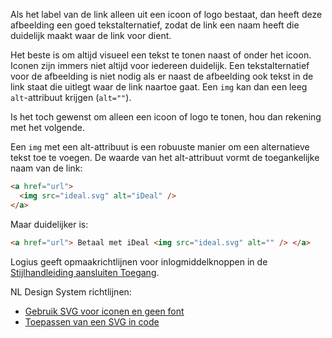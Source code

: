 <!-- @license CC0-1.0 -->

Als het label van de link alleen uit een icoon of logo bestaat, dan heeft deze afbeelding een goed tekstalternatief, zodat de link een naam heeft die duidelijk maakt waar de link voor dient.

Het beste is om altijd visueel een tekst te tonen naast of onder het icoon. Iconen zijn immers niet altijd voor iedereen duidelijk. Een tekstalternatief voor de afbeelding is niet nodig als er naast de afbeelding ook tekst in de link staat die uitlegt waar de link naartoe gaat. Een `img` kan dan een leeg `alt`-attribuut krijgen (`alt=""`).

Is het toch gewenst om alleen een icoon of logo te tonen, hou dan rekening met het volgende.

Een `img` met een alt-attribuut is een robuuste manier om een alternatieve tekst toe te voegen. De waarde van het alt-attribuut vormt de toegankelijke naam van de link:

```html
<a href="url">
  <img src="ideal.svg" alt="iDeal" />
</a>
```

Maar duidelijker is:

```html
<a href="url"> Betaal met iDeal <img src="ideal.svg" alt="" /> </a>
```

Logius geeft opmaakrichtlijnen voor inlogmiddelknoppen in de [Stijlhandleiding aansluiten Toegang](https://www.logius.nl/domeinen/toegang/stijlhandleiding-aansluiten-toegang).

NL Design System richtlijnen:

- [Gebruik SVG voor iconen en geen font](/richtlijnen/stijl/iconen/gebruik-svg)
- [Toepassen van een SVG in code](/richtlijnen/stijl/iconen/gebruik-svg#toepassen-van-een-svg-in-code)
